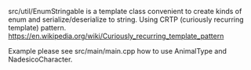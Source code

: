 src/util/EnumStringable is a template class convenient to create kinds of enum and serialize/deserialize to string. 
Using CRTP (curiously recurring template) pattern. https://en.wikipedia.org/wiki/Curiously_recurring_template_pattern

Example please see src/main/main.cpp how to use AnimalType and NadesicoCharacter.
